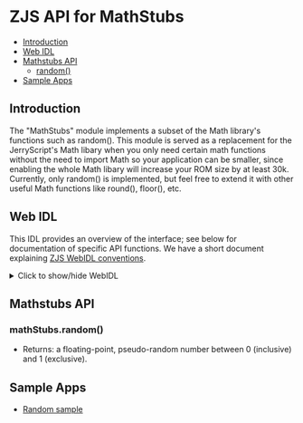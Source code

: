 ZJS API for MathStubs
========================

* [Introduction](#introduction)
* [Web IDL](#web-idl)
* [Mathstubs API](#mathstubs-api)
  * [random()](#mathstubsrandom)
* [Sample Apps](#sample-apps)

Introduction
------------
The "MathStubs" module implements a subset of the Math library's functions such
as random().  This module is served as a replacement for the JerryScript's Math
libary when you only need certain math functions without the need to import
Math so your application can be smaller, since enabling the whole Math
libary will increase your ROM size by at least 30k.  Currently, only random()
is implemented, but feel free to extend it with other useful Math functions like
round(), floor(), etc.

Web IDL
-------
This IDL provides an overview of the interface; see below for documentation of
specific API functions.  We have a short document explaining [ZJS WebIDL conventions](Notes_on_WebIDL.md).

<details>
<summary> Click to show/hide WebIDL</summary>
<pre>// require returns a MathStubs object
// var mathStubs = require('mathstubs');
[ReturnFromRequire]
interface MathStubs {
    double random();
};
</pre>
</details>

Mathstubs API
-----------------
### mathStubs.random()
* Returns: a floating-point, pseudo-random number between 0 (inclusive) and 1 (exclusive).

Sample Apps
-----------
* [Random sample](../samples/Random.js)

